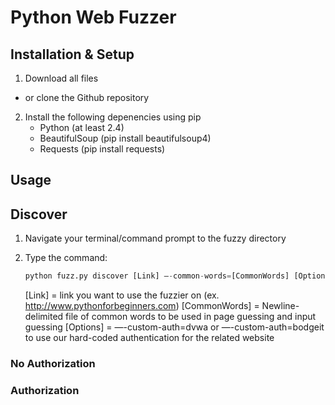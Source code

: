 # Python Web Fuzzer

## Installation & Setup


1. Download all files
* or clone the Github repository
2. Install the following depenencies using pip 
    * Python (at least 2.4)
    * BeautifulSoup (pip install beautifulsoup4)
    * Requests (pip install requests)


## Usage


## Discover


1. Navigate your terminal/command prompt to the fuzzy directory
2. Type the command:
	``` python
    python fuzz.py discover [Link] —-common-words=[CommonWords] [Options] 
    ```

	[Link] 	= link you want to use the fuzzier on (ex. http://www.pythonforbeginners.com)
	[CommonWords] 	= Newline-delimited file of common words to be used in page guessing and input guessing
	[Options] 	= —-custom-auth=dvwa or —-custom-auth=bodgeit to use our hard-coded authentication for the related website
	

### No Authorization


### Authorization



